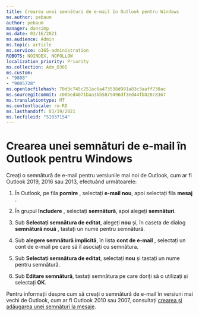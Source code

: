 ```yaml
---
title: Crearea unei semnături de e-mail în Outlook pentru Windows
ms.author: pebaum
author: pebaum
manager: dansimp
ms.date: 03/16/2021
ms.audience: Admin
ms.topic: article
ms.service: o365-administration
ROBOTS: NOINDEX, NOFOLLOW
localization_priority: Priority
ms.collection: Adm_O365
ms.custom:
- "9808"
- "9005728"
ms.openlocfilehash: 70d3c745c251ac6a473538d991a83c3aaff730ac
ms.sourcegitcommit: c08bed4071baa3bb5879496df3ed44fb828c8367
ms.translationtype: MT
ms.contentlocale: ro-RO
ms.lasthandoff: 03/19/2021
ms.locfileid: "51037154"
---
```

# <a name="create-an-email-signature-in-outlook-for-windows"></a>Crearea unei semnături de e-mail în Outlook pentru Windows

Creați o semnătură de e-mail pentru versiunile mai noi de Outlook, cum ar fi Outlook 2019, 2016 sau 2013, efectuând următoarele:

1. În Outlook, pe fila **pornire** , selectați **e-mail nou**, apoi selectați fila **mesaj** .

1. În grupul **Includere** , selectați **semnătură**, apoi alegeți **semnături**.

1. Sub **Selectați semnătura de editat**, alegeți **nou** și, în caseta de dialog **semnătură nouă** , tastați un nume pentru semnătură.

1. Sub **alegere semnătură implicită**, în lista **cont de e-mail** , selectați un cont de e-mail pe care să îl asociați cu semnătura.

1. Sub **Selectați semnătura de editat**, selectați **nou** și tastați un nume pentru semnătură.

1. Sub **Editare semnătură**, tastați semnătura pe care doriți să o utilizați și selectați **OK**.

Pentru informații despre cum să creați o semnătură de e-mail în versiuni mai vechi de Outlook, cum ar fi Outlook 2010 sau 2007, consultați [crearea și adăugarea unei semnături la mesaje](https://support.microsoft.com/office/8ee5d4f4-68fd-464a-a1c1-0e1c80bb27f2#ID0EAADAAA=Office_2007_-_2010).

